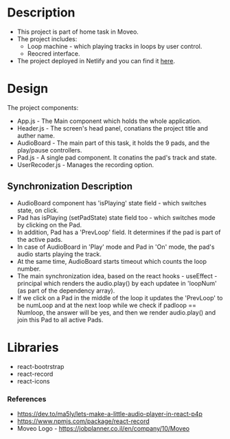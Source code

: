 # Description
* This project is part of home task in Moveo.
* The project includes:
    * Loop machine - which playing tracks in loops by user control.
    * Reocred interface.
* The project deployed in Netlify and you can find it [here](https://pedantic-easley-96a02f.netlify.app/).

# Design
The project components:
* App.js - The Main component which holds the whole application.
* Header.js - The screen's head panel, conatians the project title and auther name.
* AudioBoard - The main part of this task, it holds the 9 pads, and the play/pause controllers.
* Pad.js - A single pad component. It conatins the pad's track and state.
* UserRecoder.js - Manages the recording option.

## Synchronization Description
* AudioBoard component has 'isPlaying' state field - which switches state, on click.
* Pad has isPlaying (setPadState) state field too - which switches mode by clicking on the Pad.
* In addition, Pad has a 'PrevLoop' field. It determines if the pad is part of the active pads.
* In case of AudioBoard in 'Play' mode and Pad in 'On' mode, the pad's audio starts playing the track.
* At the same time, AudioBoard starts timeout which counts the loop number.
* The main synchronization idea, based on the react hooks - useEffect - principal which renders the audio.play() by each updatee in 'loopNum' (as part of the dependency array).
* If we click on a Pad in the middle of the loop it updates the 'PrevLoop' to be numLoop and at the next loop while we check if padloop == Numloop, the answer will be yes, and then we render audio.play() and join this Pad to all active Pads.


# Libraries
* react-bootrstrap
* react-record
* react-icons


### References
* https://dev.to/ma5ly/lets-make-a-little-audio-player-in-react-p4p
* https://www.npmjs.com/package/react-record
* Moveo Logo - https://jobplanner.co.il/en/company/10/Moveo



